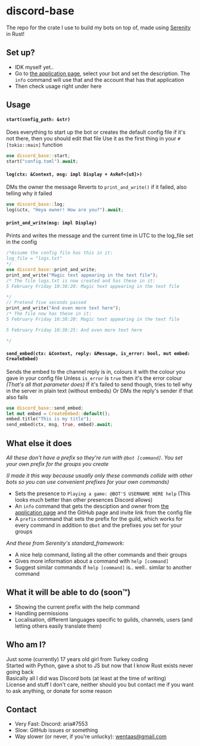 # discord-base
The repo for the crate I use to build my bots on top of, made using [Serenity](https://github.com/serenity-rs/serenity) in Rust!  

## Set up?
- IDK myself yet..
- Go to [the application page](https://discord.com/developers/applications), select your bot and set the description. The `info` command will use that and the account that has that application
- Then check usage right under here

## Usage
#### `start(config_path: &str)`
Does everything to start up the bot
or creates the default config file if it's not there, then you should edit that file
Use it as the first thing in your `#[tokio::main]` function
```rust
use discord_base::start;
start("config.toml").await;
```
#### `log(ctx: &Context, msg: impl Display + AsRef<[u8]>)`
DMs the owner the message
Reverts to `print_and_write()` if it failed, also telling why it failed
```rust
use discord_base::log;
log(&ctx, "Heya owner! How are you?").await;
```
#### `print_and_write(msg: impl Display)`
Prints and writes the message and the current time in UTC to the log_file set in the config
```rust
/*Assume the config file has this in it:
log_file = "logs.txt"
*/
use discord_base::print_and_write;
print_and_write("Magic text appearing in the text file");
/* The file logs.txt is now created and has these in it:
5 February Friday 10:38:20: Magic text appearing in the text file

*/
// Pretend five seconds passed
print_and_write("And even more text here");
/* The file now has these in it:
5 February Friday 10:38:20: Magic text appearing in the text file

5 February Friday 10:38:25: And even more text here

*/
```
#### `send_embed(ctx: &Context, reply: &Message, is_error: bool, mut embed: CreateEmbed)`
Sends the embed to the channel reply is in, colours it with the colour you gave in your config file
Unless `is_error` is `true` then it's the error colour *(That's all that parameter does)*
If it's failed to send though, tries to tell why in the server in plain text (without embeds)
Or DMs the reply's sender if that also fails
```rust
use discord_base::send_embed;
let mut embed = CreateEmbed::default();
embed.title("This is my title");
send_embed(ctx, msg, true, embed).await;
```

## What else it does
*All these don't have a prefix so they're run with `@bot [command]`. You set your own prefix for the groups you create*  

*(I made it this way because usually only these commands collide with other bots so you can use convenient prefixes for your own commands)*
- Sets the presence to `Playing a game: @BOT'S USERNAME HERE help` (This looks much better than other presences Discord allows)
- An `info` command that gets the desciption and owner from [the application page](https://discord.com/developers/applications) and the GitHub page and invite link from the config file
- A `prefix` command that sets the prefix for the guild, which works for every command in addition to `@bot` and the prefixes you set for your groups

*And these from Serenity's standard_framework:*
- A nice help command, listing all the other commands and their groups
- Gives more information about a command with `help [command]`
- Suggest similar commands if `help [command]` is.. well.. similar to another command

## What it will be able to do (soon™)
- Showing the current prefix with the help command
- Handling permissions
- Localisation, different languages specific to guilds, channels, users (and letting others easily translate them)

## Who am I?
Just some (currently) 17 years old girl from Turkey coding  
Started with Python, gave a shot to JS but now that I know Rust exists never going back  
Basically all I did was Discord bots (at least at the time of writing)  
License and stuff I don't care, neither should you but contact me if you want to ask anything, or donate for some reason

## Contact
- Very Fast: Discord: aria#7553
- Slow: GitHub issues or something
- Way slower (or never, if you're unlucky): wentaas@gmail.com
